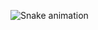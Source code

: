 ![Snake animation](https://github.com/GabyySoares/GabyySoares/blob/output/github-contribution-grid-snake.svg)
